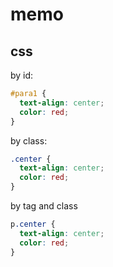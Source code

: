 # memo

## css

by id:

```css
#para1 {
  text-align: center;
  color: red;
}
```

by class:

```css
.center {
  text-align: center;
  color: red;
}
```

by tag and class

```css
p.center {
  text-align: center;
  color: red;
}
```
